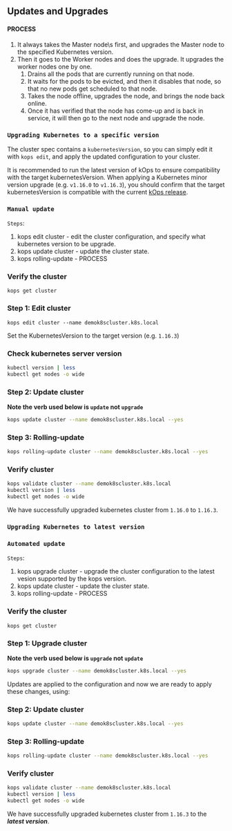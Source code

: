 
## Updates and Upgrades

#### **PROCESS**
1. It always takes the Master node\s first, and upgrades the Master node to the specified Kubernetes version.
2. Then it goes to the Worker nodes and does the upgrade. It upgrades the worker nodes one by one.
   1. Drains all the pods that are currently running on that node.
   2. It waits for the pods to be evicted, and then it disables that node, so that no new pods get scheduled to that node.
   3. Takes the node offline, upgrades the node, and brings the node back online.
   4. Once it has verified that the node has come-up and is back in service, it will then go to the next node and upgrade the node.

### **`Upgrading Kubernetes to a specific version`**

The cluster spec contains a `kubernetesVersion`, so you can simply edit it with `kops edit`, and apply the updated configuration to your cluster.

It is recommended to run the latest version of kOps to ensure compatibility with the target kubernetesVersion. When applying a Kubernetes minor version upgrade (e.g. `v1.16.0` to `v1.16.3`), you should confirm that the target kubernetesVersion is compatible with the current [kOps release](https://github.com/kubernetes/kops/releases).

### `Manual update`

`Steps`:

1. kops edit cluster - edit the cluster configuration, and specify what kubernetes version to be upgrade.
2. kops update cluster - update the cluster state.
3. kops rolling-update - PROCESS

### Verify the cluster

```shell
kops get cluster
```

### Step 1: Edit cluster

```shell
kops edit cluster --name demok8scluster.k8s.local
```

Set the KubernetesVersion to the target version (e.g. `1.16.3`)

### Check kubernetes server version

```sh
kubectl version | less
kubectl get nodes -o wide
```

### Step 2: Update cluster

**Note the verb used below is `update` not `upgrade`**

```sh
kops update cluster --name demok8scluster.k8s.local --yes
```

### Step 3: Rolling-update

```sh
kops rolling-update cluster --name demok8scluster.k8s.local --yes
```

### Verify cluster

```sh
kops validate cluster --name demok8scluster.k8s.local
kubectl version | less
kubectl get nodes -o wide
```

We have successfully upgraded kubernetes cluster from `1.16.0` to `1.16.3`.

### **`Upgrading Kubernetes to latest version`**

### `Automated update`

`Steps`:

1. kops upgrade cluster - upgrade the cluster configuration to the latest vesion supported by the kops version.
2. kops update cluster - update the cluster state.
3. kops rolling-update - PROCESS

### Verify the cluster

```shell
kops get cluster
```

### Step 1: Upgrade cluster

**Note the verb used below is `upgrade` not `update`**

```sh
kops upgrade cluster --name demok8scluster.k8s.local --yes
```
Updates are applied to the configuration and now we are ready to apply these changes, using:

### Step 2: Update cluster

```sh
kops update cluster --name demok8scluster.k8s.local --yes
```

### Step 3: Rolling-update

```sh
kops rolling-update cluster --name demok8scluster.k8s.local --yes
```

### Verify cluster

```sh
kops validate cluster --name demok8scluster.k8s.local
kubectl version | less
kubectl get nodes -o wide
```

We have successfully upgraded kubernetes cluster from `1.16.3` to the ***latest version***.
